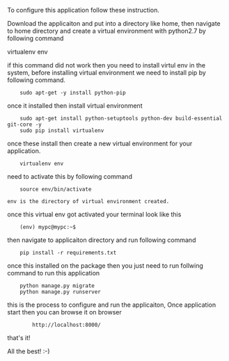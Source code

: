 
To configure this application follow these instruction.

Download the applicaiton and put into a directory like home, then navigate to home directory and create a virtual environment with python2.7 by following command

virtualenv env

if this command did not work then you need to install virtul env in the system, before installing virtual environment we need to install pip by following command.

		sudo apt-get -y install python-pip

once it installed then install virtual environment

		sudo apt-get install python-setuptools python-dev build-essential git-core -y
		sudo pip install virtualenv

once these install then create a new virtual environment for your application.
		
		virtualenv env

need to activate this by following command
		
		source env/bin/activate

	env is the directory of virtual environment created.


once this virtual env got activated your terminal look like this
		
		(env) mypc@mypc:~$

then navigate to applicaiton directory and run following command
		
		pip install -r requirements.txt

once this installed on the package then you just need to run follwing command to run this application

		python manage.py migrate
		python manage.py runserver

this is the process to configure and run the applicaiton, Once application start then you can browse it on browser 
			
			http://localhost:8000/

that's it!

All the best! :-)

